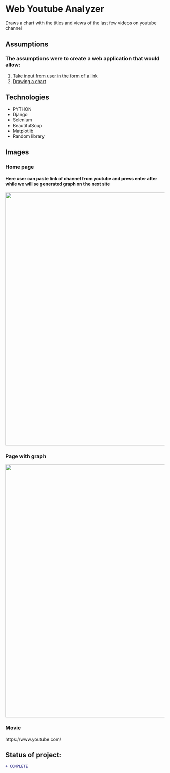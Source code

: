 # Web Youtube Analyzer
Draws a chart with the titles and views of the last few videos on youtube channel

## Assumptions
### The assumptions were to create a web application that would allow:

1. [Take input from user in the form of a link](#page-with-graph)
2. [Drawing a chart](#home-page)


## Technologies

* PYTHON
* Django
* Selenium
* BeautifulSoup
* Matplotlib
* Random library

## Images 

### Home page
#### Here user can paste link of channel from youtube and press enter after while we will se generated graph on the next site
<p align="left"> 
  <img src="https://i.imgur.com/xZZRKJu.png"  width="800px">
</p>

### Page with graph
<p align="left"> 
  <img src="https://i.imgur.com/wKHCVDk.png"  width="800px">
</p>

### Movie
<p align="left"> 
  <p>https://www.youtube.com/</p>
</p>


## Status of project: 
```diff 
+ COMPLETE
```
